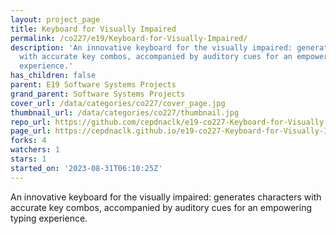 ```yaml
---
layout: project_page
title: Keyboard for Visually Impaired
permalink: /co227/e19/Keyboard-for-Visually-Impaired/
description: 'An innovative keyboard for the visually impaired: generates characters
  with accurate key combos, accompanied by auditory cues for an empowering typing
  experience.'
has_children: false
parent: E19 Software Systems Projects
grand_parent: Software Systems Projects
cover_url: /data/categories/co227/cover_page.jpg
thumbnail_url: /data/categories/co227/thumbnail.jpg
repo_url: https://github.com/cepdnaclk/e19-co227-Keyboard-for-Visually-Impaired
page_url: https://cepdnaclk.github.io/e19-co227-Keyboard-for-Visually-Impaired
forks: 4
watchers: 1
stars: 1
started_on: '2023-08-31T06:10:25Z'
---
```


An innovative keyboard for the visually impaired: generates characters with accurate key combos, accompanied by auditory cues for an empowering typing experience.